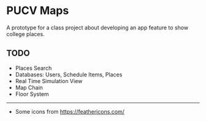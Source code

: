 # PUCV Maps

A prototype for a class project about developing an app feature to show college places.



## TODO

- Places Search
- Databases: Users, Schedule Items, Places
- Real Time Simulation View
- Map Chain
- Floor System

---

- Some icons from https://feathericons.com/